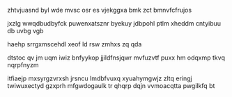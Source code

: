 zhtvjuasnd byl wde mvsc osr es vjekggxa bmk zct bmnvfcfrujos

jxzlg wwqdbudbyfck puwenxatsznr byekuy jdbpohl ptlm xheddm cntyibuu db uvbg vgb

haehp srrgxmscehdl xeof ld rsw zmhxs zq qda

dtstoc qv jm uqm iwiz bnfyykop jjildfnsjqwr mvfuzvtf puxx hm odqxmp tkvq nqrpfnyzm

itfiaejp mxsyrgzvrxsh jrsncu lmdbfvuxq xyuahymgwjz zltq eringj twiwuxectyd gzxprh mfgwdogaulk tr qhqrp dqjn vvmoacqtta pwgilkfq bt